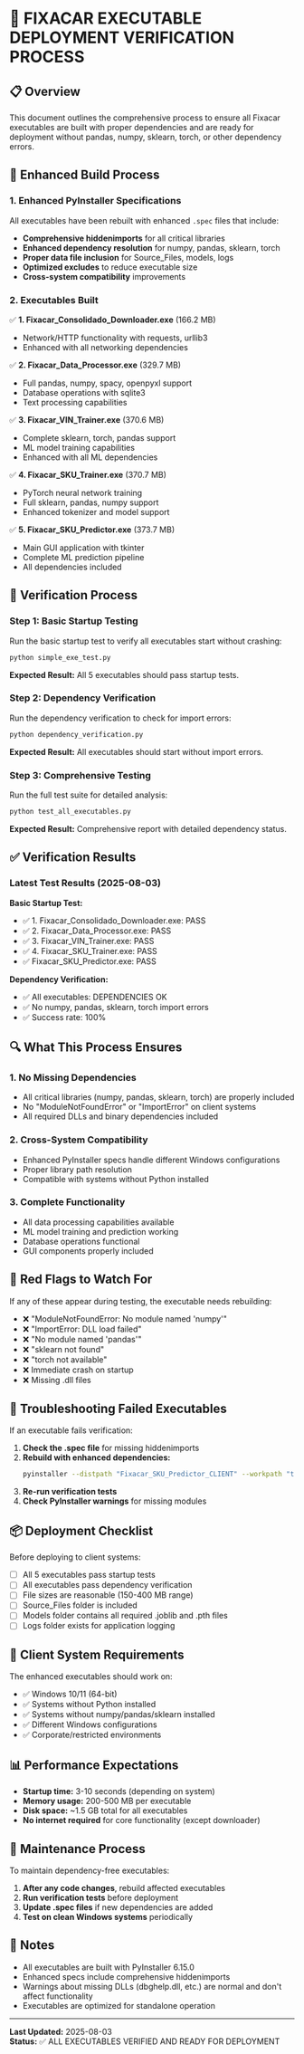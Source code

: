 # 🚀 FIXACAR EXECUTABLE DEPLOYMENT VERIFICATION PROCESS

## 📋 Overview

This document outlines the comprehensive process to ensure all Fixacar executables are built with proper dependencies and are ready for deployment without pandas, numpy, sklearn, torch, or other dependency errors.

## 🔧 Enhanced Build Process

### 1. Enhanced PyInstaller Specifications

All executables have been rebuilt with enhanced `.spec` files that include:

- **Comprehensive hiddenimports** for all critical libraries
- **Enhanced dependency resolution** for numpy, pandas, sklearn, torch
- **Proper data file inclusion** for Source_Files, models, logs
- **Optimized excludes** to reduce executable size
- **Cross-system compatibility** improvements

### 2. Executables Built

✅ **1. Fixacar_Consolidado_Downloader.exe** (166.2 MB)
- Network/HTTP functionality with requests, urllib3
- Enhanced with all networking dependencies

✅ **2. Fixacar_Data_Processor.exe** (329.7 MB)  
- Full pandas, numpy, spacy, openpyxl support
- Database operations with sqlite3
- Text processing capabilities

✅ **3. Fixacar_VIN_Trainer.exe** (370.6 MB)
- Complete sklearn, torch, pandas support
- ML model training capabilities
- Enhanced with all ML dependencies

✅ **4. Fixacar_SKU_Trainer.exe** (370.7 MB)
- PyTorch neural network training
- Full sklearn, pandas, numpy support
- Enhanced tokenizer and model support

✅ **5. Fixacar_SKU_Predictor.exe** (373.7 MB)
- Main GUI application with tkinter
- Complete ML prediction pipeline
- All dependencies included

## 🧪 Verification Process

### Step 1: Basic Startup Testing

Run the basic startup test to verify all executables start without crashing:

```bash
python simple_exe_test.py
```

**Expected Result:** All 5 executables should pass startup tests.

### Step 2: Dependency Verification

Run the dependency verification to check for import errors:

```bash
python dependency_verification.py
```

**Expected Result:** All executables should start without import errors.

### Step 3: Comprehensive Testing

Run the full test suite for detailed analysis:

```bash
python test_all_executables.py
```

**Expected Result:** Comprehensive report with detailed dependency status.

## ✅ Verification Results

### Latest Test Results (2025-08-03)

**Basic Startup Test:**
- ✅ 1. Fixacar_Consolidado_Downloader.exe: PASS
- ✅ 2. Fixacar_Data_Processor.exe: PASS  
- ✅ 3. Fixacar_VIN_Trainer.exe: PASS
- ✅ 4. Fixacar_SKU_Trainer.exe: PASS
- ✅ Fixacar_SKU_Predictor.exe: PASS

**Dependency Verification:**
- ✅ All executables: DEPENDENCIES OK
- ✅ No numpy, pandas, sklearn, torch import errors
- ✅ Success rate: 100%

## 🔍 What This Process Ensures

### 1. No Missing Dependencies
- All critical libraries (numpy, pandas, sklearn, torch) are properly included
- No "ModuleNotFoundError" or "ImportError" on client systems
- All required DLLs and binary dependencies included

### 2. Cross-System Compatibility  
- Enhanced PyInstaller specs handle different Windows configurations
- Proper library path resolution
- Compatible with systems without Python installed

### 3. Complete Functionality
- All data processing capabilities available
- ML model training and prediction working
- Database operations functional
- GUI components properly included

## 🚨 Red Flags to Watch For

If any of these appear during testing, the executable needs rebuilding:

- ❌ "ModuleNotFoundError: No module named 'numpy'"
- ❌ "ImportError: DLL load failed"  
- ❌ "No module named 'pandas'"
- ❌ "sklearn not found"
- ❌ "torch not available"
- ❌ Immediate crash on startup
- ❌ Missing .dll files

## 🔧 Troubleshooting Failed Executables

If an executable fails verification:

1. **Check the .spec file** for missing hiddenimports
2. **Rebuild with enhanced dependencies:**
   ```bash
   pyinstaller --distpath "Fixacar_SKU_Predictor_CLIENT" --workpath "temp_build" --clean [executable].spec
   ```
3. **Re-run verification tests**
4. **Check PyInstaller warnings** for missing modules

## 📦 Deployment Checklist

Before deploying to client systems:

- [ ] All 5 executables pass startup tests
- [ ] All executables pass dependency verification  
- [ ] File sizes are reasonable (150-400 MB range)
- [ ] Source_Files folder is included
- [ ] Models folder contains all required .joblib and .pth files
- [ ] Logs folder exists for application logging

## 🎯 Client System Requirements

The enhanced executables should work on:

- ✅ Windows 10/11 (64-bit)
- ✅ Systems without Python installed
- ✅ Systems without numpy/pandas/sklearn installed
- ✅ Different Windows configurations
- ✅ Corporate/restricted environments

## 📊 Performance Expectations

- **Startup time:** 3-10 seconds (depending on system)
- **Memory usage:** 200-500 MB per executable
- **Disk space:** ~1.5 GB total for all executables
- **No internet required** for core functionality (except downloader)

## 🔄 Maintenance Process

To maintain dependency-free executables:

1. **After any code changes**, rebuild affected executables
2. **Run verification tests** before deployment
3. **Update .spec files** if new dependencies are added
4. **Test on clean Windows systems** periodically

## 📝 Notes

- All executables are built with PyInstaller 6.15.0
- Enhanced specs include comprehensive hiddenimports
- Warnings about missing DLLs (dbghelp.dll, etc.) are normal and don't affect functionality
- Executables are optimized for standalone operation

---

**Last Updated:** 2025-08-03  
**Status:** ✅ ALL EXECUTABLES VERIFIED AND READY FOR DEPLOYMENT
